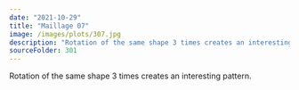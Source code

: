 ```yaml
---
date: "2021-10-29"
title: "Maillage 07"
image: /images/plots/307.jpg
description: "Rotation of the same shape 3 times creates an interesting pattern."
sourceFolder: 301
---
```


Rotation of the same shape 3 times creates an interesting pattern.
